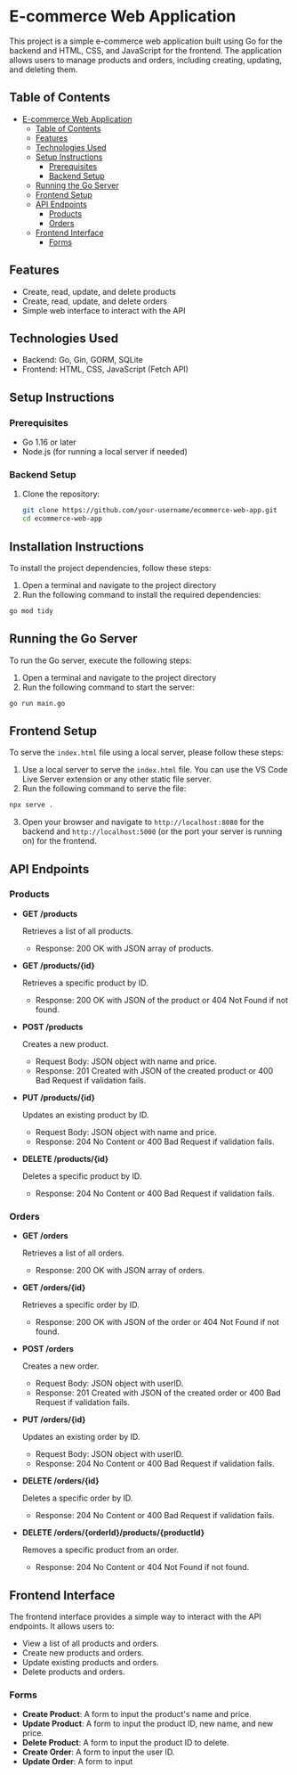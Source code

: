 # E-commerce Web Application

This project is a simple e-commerce web application built using Go for the backend and HTML, CSS, and JavaScript for the frontend. The application allows users to manage products and orders, including creating, updating, and deleting them.

## Table of Contents
- [E-commerce Web Application](#e-commerce-web-application)
  - [Table of Contents](#table-of-contents)
  - [Features](#features)
  - [Technologies Used](#technologies-used)
  - [Setup Instructions](#setup-instructions)
    - [Prerequisites](#prerequisites)
    - [Backend Setup](#backend-setup)
  - [Running the Go Server](#running-the-go-server)
  - [Frontend Setup](#frontend-setup)
  - [API Endpoints](#api-endpoints)
    - [Products](#products)
    - [Orders](#orders)
  - [Frontend Interface](#frontend-interface)
    - [Forms](#forms)

## Features
- Create, read, update, and delete products
- Create, read, update, and delete orders
- Simple web interface to interact with the API

## Technologies Used
- Backend: Go, Gin, GORM, SQLite
- Frontend: HTML, CSS, JavaScript (Fetch API)

## Setup Instructions

### Prerequisites
- Go 1.16 or later
- Node.js (for running a local server if needed)

### Backend Setup
1. Clone the repository:
   ```sh
   git clone https://github.com/your-username/ecommerce-web-app.git
   cd ecommerce-web-app

## Installation Instructions

To install the project dependencies, follow these steps:

1. Open a terminal and navigate to the project directory
2. Run the following command to install the required dependencies:

```sh
go mod tidy
```

## Running the Go Server

To run the Go server, execute the following steps:

1. Open a terminal and navigate to the project directory
2. Run the following command to start the server:

```sh
go run main.go
```

## Frontend Setup

To serve the `index.html` file using a local server, please follow these steps:

1. Use a local server to serve the `index.html` file. You can use the VS Code Live Server extension or any other static file server.
2. Run the following command to serve the file:

```sh
npx serve .
```

3. Open your browser and navigate to `http://localhost:8080` for the backend and `http://localhost:5000` (or the port your server is running on) for the frontend.

## API Endpoints

### Products

- **GET /products**

  Retrieves a list of all products.

  - Response: 200 OK with JSON array of products.

- **GET /products/{id}**

  Retrieves a specific product by ID.

  - Response: 200 OK with JSON of the product or 404 Not Found if not found.

- **POST /products**

  Creates a new product.

  - Request Body: JSON object with name and price.
  - Response: 201 Created with JSON of the created product or 400 Bad Request if validation fails.

- **PUT /products/{id}**

  Updates an existing product by ID.

  - Request Body: JSON object with name and price.
  - Response: 204 No Content or 400 Bad Request if validation fails.

- **DELETE /products/{id}**

  Deletes a specific product by ID.

  - Response: 204 No Content or 400 Bad Request if validation fails.

### Orders

- **GET /orders**

  Retrieves a list of all orders.

  - Response: 200 OK with JSON array of orders.

- **GET /orders/{id}**

  Retrieves a specific order by ID.

  - Response: 200 OK with JSON of the order or 404 Not Found if not found.

- **POST /orders**

  Creates a new order.

  - Request Body: JSON object with userID.
  - Response: 201 Created with JSON of the created order or 400 Bad Request if validation fails.

- **PUT /orders/{id}**

  Updates an existing order by ID.

  - Request Body: JSON object with userID.
  - Response: 204 No Content or 400 Bad Request if validation fails.

- **DELETE /orders/{id}**

  Deletes a specific order by ID.

  - Response: 204 No Content or 400 Bad Request if validation fails.

- **DELETE /orders/{orderId}/products/{productId}**

  Removes a specific product from an order.

  - Response: 204 No Content or 404 Not Found if not found.

## Frontend Interface

The frontend interface provides a simple way to interact with the API endpoints. It allows users to:

- View a list of all products and orders.
- Create new products and orders.
- Update existing products and orders.
- Delete products and orders.

### Forms

- **Create Product**: A form to input the product's name and price.
- **Update Product**: A form to input the product ID, new name, and new price.
- **Delete Product**: A form to input the product ID to delete.
- **Create Order**: A form to input the user ID.
- **Update Order**: A form to input